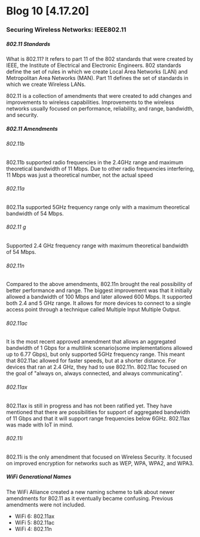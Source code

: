 
# Blog 10 [4.17.20]

### Securing Wireless Networks: IEEE802.11

##### 802.11 Standards
What is 802.11? It refers to part 11 of the 802 standards that were created by IEEE, the Institute of Electrical and Electronic Engineers. 802 standards define the set of rules in which we create Local Area Networks (LAN) and Metropolitan Area Networks (MAN). Part 11 defines the set of standards in which we create Wireless LANs.

802.11 is a collection of amendments that were created to add changes and improvements to wireless capabilities. Improvements to the wireless networks usually focused on performance, reliability, and range, bandwidth, and security.

##### 802.11 Amendments
###### 802.11b

802.11b supported radio frequencies in the 2.4GHz range and maximum theoretical bandwidth of 11 Mbps. Due to other radio frequencies interfering, 11 Mbps was just a theoretical number, not the actual speed

###### 802.11a
802.11a supported 5GHz frequency range only with a maximum theoretical bandwidth of 54 Mbps.

###### 802.11 g
Supported 2.4 GHz frequency range with maximum theoretical bandwidth of 54 Mbps.

###### 802.11n
Compared to the above amendments, 802.11n brought the real possibility of better performance and range. The biggest improvement was that it initially allowed a bandwidth of 100 Mbps and later allowed 600 Mbps. It supported both 2.4 and 5 GHz range. It allows for more devices to connect to a single access point through a technique called Multiple Input Multiple Output.
###### 802.11ac 
It is the most recent approved amendment that allows an aggregated bandwidth of 1 Gbps for a multilink scenario(some implementations allowed up to 6.77 Gbps), but only supported 5GHz frequency range. This meant that 802.11ac allowed for faster speeds, but at a shorter distance. For devices that ran at 2.4 GHz, they had to use 802.11n. 802.11ac focused on the goal of "always on, always connected, and always communicating".
###### 802.11ax
802.11ax is still in progress and has not been ratified yet. They have mentioned that there are possibilities for support of aggregated bandwidth of 11 Gbps and that it will support range frequencies below 6GHz. 802.11ax was made with IoT in mind. 
###### 802.11i
802.11i is the only amendment that focused on Wireless Security. It focused on improved encryption for networks such as WEP, WPA, WPA2, and WPA3.

##### WiFi Generational Names
The WiFi Alliance created a new naming scheme to talk about newer amendments for 802.11 as it eventually became confusing.  Previous amendments were not included.

- WiFi 6: 802.11ax
- WiFi 5: 802.11ac
- WiFi 4: 802.11n
